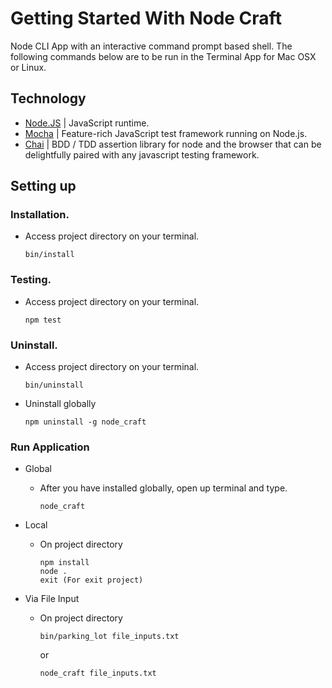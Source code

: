 # Getting Started With Node Craft

Node CLI App with an interactive command prompt based shell. The following
commands below are to be run in the Terminal App for Mac OSX or Linux.

## Technology

- [Node.JS](https://nodejs.org/en/) | JavaScript runtime.
- [Mocha](https://mochajs.org/) | Feature-rich JavaScript test framework running
  on Node.js.
- [Chai](https://www.chaijs.com/) | BDD / TDD assertion library for node and the
  browser that can be delightfully paired with any javascript testing framework.

## Setting up

### Installation.

- Access project directory on your terminal.

      bin/install

### Testing.

- Access project directory on your terminal.

      npm test

### Uninstall.

- Access project directory on your terminal.

      bin/uninstall

- Uninstall globally

      npm uninstall -g node_craft

### Run Application

- Global

  - After you have installed globally, open up terminal and type.

        node_craft

- Local

  - On project directory

        npm install
        node .
        exit (For exit project)

- Via File Input

  - On project directory

        bin/parking_lot file_inputs.txt

    or

        node_craft file_inputs.txt
